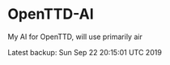 # OpenTTD-AI
My AI for OpenTTD, will use primarily air

Latest backup: Sun Sep 22 20:15:01 UTC 2019
